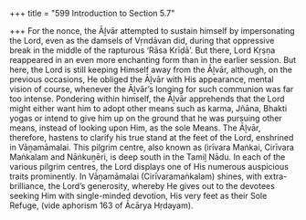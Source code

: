 +++
title = "599 Introduction to Section 5.7"

+++
For the nonce, the Āḻvār attempted to sustain himself by impersonating the Lord, even as the damsels of Vṛndāvan did, during that oppressive break in the middle of the rapturous ‘Rāsa Krīḍā’. But there, Lord Kṛṣṇa reappeared in an even more enchanting form than in the earlier session. But here, the Lord is still keeping Himself away from the Āḻvār, although, on the previous occasions, He obliged the Āḻvār with His appearance, mental vision of course, whenever the Āḻvār’s longing for such communion was far too intense. Pondering within himself, the Āḻvār apprehends that the Lord might either want him to adopt other means such as karma, Jñāna, Bhakti yogas or intend to give him up on the ground that he was pursuing other means, instead of looking upon Him, as the sole Means. The Āḻvār, therefore, hastens to clarify his true stand at the feet of the Lord, enshrined in Vāṉamāmalai. This pilgrim centre, also known as (irīvara Maṅkai, Cirīvara Maṅkalam and Nāṅkuṉēri, is deep south in the Tamiḻ Nādu. In each of the various pilgrim centres, the Lord displays one of His numerous auspicious traits prominently. In Vāṉamāmalai (Cirīvaramaṅkalam) shines, with extra-brilliance, the Lord’s generosity, whereby He gives out to the devotees seeking Him with single-minded devotion, His very feet as their Sole Refuge, (vide aphorism 163 of Ācārya Hṛdayam).


